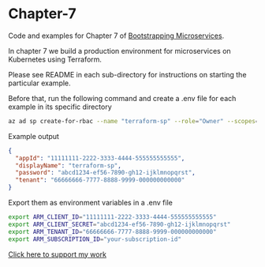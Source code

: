 # Chapter-7

Code and examples for Chapter 7 of [Bootstrapping Microservices](https://www.bootstrapping-microservices.com).

In chapter 7 we build a production environment for microservices on Kubernetes using Terraform.

Please see README in each sub-directory for instructions on starting the particular example.

Before that, run the following command and create a .env file for each example in its specific directory

```bash
az ad sp create-for-rbac --name "terraform-sp" --role="Owner" --scopes="/subscriptions/<your-subscription-id>"
```

Example output

```json
{
  "appId": "11111111-2222-3333-4444-555555555555",
  "displayName": "terraform-sp",
  "password": "abcd1234-ef56-7890-gh12-ijklmnopqrst",
  "tenant": "66666666-7777-8888-9999-000000000000"
}
```

Export them as environment variables in a .env file

```bash
export ARM_CLIENT_ID="11111111-2222-3333-4444-555555555555"
export ARM_CLIENT_SECRET="abcd1234-ef56-7890-gh12-ijklmnopqrst"
export ARM_TENANT_ID="66666666-7777-8888-9999-000000000000"
export ARM_SUBSCRIPTION_ID="your-subscription-id"
```

[Click here to support my work](https://www.codecapers.com.au/about#support-my-work)
